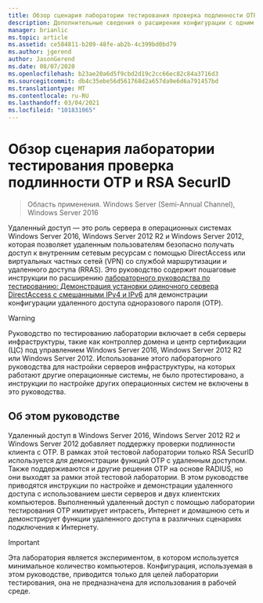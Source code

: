 ```yaml
---
title: Обзор сценария лаборатории тестирования проверка подлинности OTP и RSA SecurID
description: Дополнительные сведения о расширении конфигурации с одним сервером DirectAccess с помощью смешанных руководств по тестированию с IPv4 и IPv6 см. в этой статье, чтобы продемонстрировать конфигурацию удаленного доступа одноразового пароля (OTP).
manager: brianlic
ms.topic: article
ms.assetid: ce584811-b209-48fe-ab2b-4c399bd0bd79
ms.author: jgerend
author: JasonGerend
ms.date: 08/07/2020
ms.openlocfilehash: b23ae20a6d5f9cbd2d19c2cc66ec82c84a3716d3
ms.sourcegitcommit: db4c35ebe56d561768d2a657da9e6d6a791457bd
ms.translationtype: MT
ms.contentlocale: ru-RU
ms.lasthandoff: 03/04/2021
ms.locfileid: "101831065"
---
```

# <a name="overview-of-the-test-lab-scenario-otp-authentication-and-rsa-securid"></a>Обзор сценария лаборатории тестирования проверка подлинности OTP и RSA SecurID

>Область применения. Windows Server (Semi-Annual Channel), Windows Server 2016

Удаленный доступ — это роль сервера в операционных системах Windows Server 2016, Windows Server 2012 R2 и Windows Server 2012, которая позволяет удаленным пользователям безопасно получать доступ к внутренним сетевым ресурсам с помощью DirectAccess или виртуальных частных сетей (VPN) со службой маршрутизации и удаленного доступа (RRAS). Это руководство содержит пошаговые инструкции по расширению [лабораторного руководства по тестированию: Демонстрация установки одиночного сервера DirectAccess с смешанными IPv4 и IPv6](https://go.microsoft.com/fwlink/p/?LinkId=237004) для демонстрации конфигурации удаленного доступа одноразового пароля (OTP).

> [!WARNING]
> Руководство по тестированию лаборатории включает в себя серверы инфраструктуры, такие как контроллер домена и центр сертификации (ЦС) под управлением Windows Server 2016, Windows Server 2012 R2 или Windows Server 2012. Использование этого лабораторного руководства для настройки серверов инфраструктуры, на которых работают другие операционные системы, не было протестировано, а инструкции по настройке других операционных систем не включены в это руководства.

## <a name="about-this-guide"></a>Об этом руководстве
Удаленный доступ в Windows Server 2016, Windows Server 2012 R2 и Windows Server 2012 добавляет поддержку проверки подлинности клиента с OTP. В рамках этой тестовой лаборатории только RSA SecurID используется для демонстрации функций OTP с удаленным доступом. Также поддерживаются и другие решения OTP на основе RADIUS, но они выходят за рамки этой тестовой лаборатории. В этом руководстве приводятся инструкции по настройке и демонстрации удаленного доступа с использованием шести серверов и двух клиентских компьютеров. Выполненный удаленный доступ с помощью лаборатории тестирования OTP имитирует интрасеть, Интернет и домашнюю сеть и демонстрирует функции удаленного доступа в различных сценариях подключения к Интернету.

> [!IMPORTANT]
> Эта лаборатория является экспериментом, в котором используется минимальное количество компьютеров. Конфигурация, используемая в этом руководстве, приводится только для целей лаборатории тестирования, она не предназначена для использования в рабочей среде.




